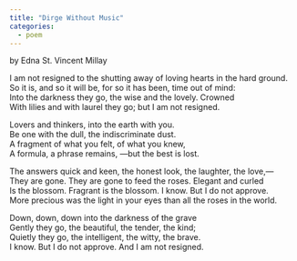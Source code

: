 ```yaml
---
title: "Dirge Without Music"
categories:
  - poem
---
```

by Edna St. Vincent Millay

I am not resigned to the shutting away of loving hearts in the hard ground.<br>
So it is, and so it will be, for so it has been, time out of mind:<br>
Into the darkness they go, the wise and the lovely. Crowned<br>
With lilies and with laurel they go; but I am not resigned.


Lovers and thinkers, into the earth with you.<br>
Be one with the dull, the indiscriminate dust.<br>
A fragment of what you felt, of what you knew,<br>
A formula, a phrase remains, &mdash;but the best is lost.


The answers quick and keen, the honest look, the laughter, the love,&mdash;<br>
They are gone. They are gone to feed the roses. Elegant and curled<br>
Is the blossom. Fragrant is the blossom. I know. But I do not approve.<br>
More precious was the light in your eyes than all the roses in the world.


Down, down, down into the darkness of the grave<br>
Gently they go, the beautiful, the tender, the kind;<br>
Quietly they go, the intelligent, the witty, the brave.<br>
I know. But I do not approve. And I am not resigned.
